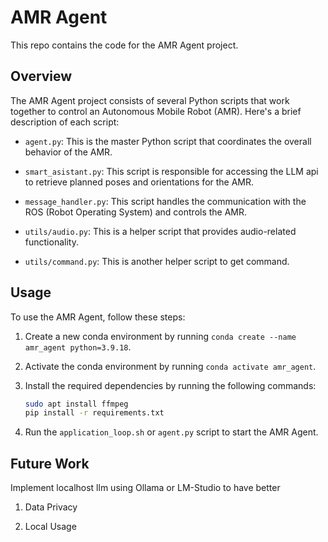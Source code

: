 # AMR Agent

This repo contains the code for the AMR Agent project.

## Overview

The AMR Agent project consists of several Python scripts that work together to control an Autonomous Mobile Robot (AMR). Here's a brief description of each script:

- `agent.py`: This is the master Python script that coordinates the overall behavior of the AMR.

- `smart_asistant.py`: This script is responsible for accessing the LLM api to retrieve planned poses and orientations for the AMR.

- `message_handler.py`: This script handles the communication with the ROS (Robot Operating System) and controls the AMR.

- `utils/audio.py`: This is a helper script that provides audio-related functionality.

- `utils/command.py`: This is another helper script to get command.

## Usage

To use the AMR Agent, follow these steps:

1. Create a new conda environment by running `conda create --name amr_agent python=3.9.18`.

2. Activate the conda environment by running `conda activate amr_agent`.

3. Install the required dependencies by running the following commands:
    ```bash
    sudo apt install ffmpeg
    pip install -r requirements.txt
    ```
4. Run the `application_loop.sh` or `agent.py` script to start the AMR Agent.

## Future Work

Implement localhost llm using Ollama or LM-Studio to have better  

1. Data Privacy

2. Local Usage

